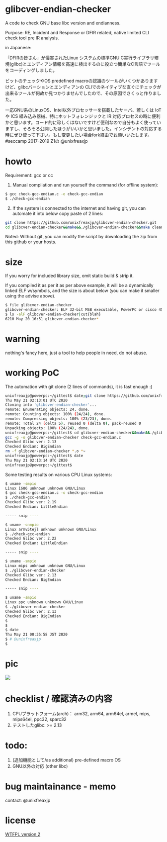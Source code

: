 # glibcver-endian-checker
A code to check GNU base libc version and endianness.

Purpose: RE, Incident and Response or DFIR related, native limited CLI check tool pre IR analysis.

in Japanese:

「DFIRの皆さん」が侵害されたLinux システムの標準GNU C実行ライブラリ環境(glibc)とエンディアン情報を高速に検出するのに役立つ簡単なC言語でツールをコーディングしました。

ビットのチェックやOS predefined macroの認識のツールがいくつかありますけど、glibcバーションとエンディアンの CLIでのネイティブな直ぐにチェックが出来るツールが何故か見つかりませんでしたので、その原因でさくっと作りました。

一応GNU系のLinuxOS、Intel以外プロセッサーを搭載したサーバ、若しくは IoT や ICS 組み込み器械、特にホットフォレンジックと IR 対応プロセスの時に便利かと思います。コード的に珍しくはないですけど便利なので自分もよく使っていますし、そろそろ公開したほうがいいかと思いました。インシデントの対応する時にぜひ使って下さい。もし変更したい場合fork経由でお願いいたします。 #seccamp 2017-2019 Z1の @unixfreaxjp

# howto

Requirement: gcc or cc

1. Manual compilation and run yourself the command (for offline system):

```bash
$ gcc check-gcc-endian.c -o check-gcc-endian
$ ./check-gcc-endian
```

2. If the system is connected to the internet and having git, you can automate it into below copy paste of 2 lines:

```bash
git clone https://github.com/unixfreaxjp/glibcver-endian-checker.git
cd glibcver-endian-checker&&make&&./glibcver-endian-checker&&make clean;cd ..
```

Noted: Without git, you can modify the script by downloading the zip from this github or your hosts.

# size

If you worry for included library size, omit static build & strip it. 

If you compiled it as per it as per above example, it will be a dynamically linked ELF w/symbols, and the size is about below (you can make it smaller using the advise above).

```bash
$ file glibcver-endian-checker
glibcver-endian-checker: ELF 32-bit MSB executable, PowerPC or cisco 4500, version 1 (SYSV), dynamically linked (uses shared libs), for GNU/Linux 2.6.26, not stripped
$ ls -alF glibcver-endian-checker|cut{blah}
6210 May 20 16:51 glibcver-endian-checker*
```

# warning

nothing's fancy here, just a tool to help people in need, do not abuse.

# working PoC

The automation with git clone (2 lines of commands), it is fast enough :)
```bash
unixfreaxjp@powerpc:~/gittest$ date;git clone https://github.com/unixfreaxjp/glibcver-endian-checker.git
Thu May 21 02:13:01 UTC 2020
Cloning into 'glibcver-endian-checker'...
remote: Enumerating objects: 24, done.
remote: Counting objects: 100% (24/24), done.
remote: Compressing objects: 100% (23/23), done.
remote: Total 24 (delta 5), reused 0 (delta 0), pack-reused 0
Unpacking objects: 100% (24/24), done.
unixfreaxjp@powerpc:~/gittest$ cd glibcver-endian-checker&&make&&./glibcver-endian-checker&&make clean;cd ..
gcc -g -o glibcver-endian-checker check-gcc-endian.c
Checked Glibc ver: 2.13
Checked Endian: BigEndian
rm -f glibcver-endian-checker *.o *~
unixfreaxjp@powerpc:~/gittest$ date
Thu May 21 02:13:14 UTC 2020
unixfreaxjp@powerpc:~/gittest$ 
```

Some testing results on various CPU Linux systems:
```bash
$ uname -smpio
Linux i686 unknown unknown GNU/Linux
$ gcc check-gcc-endian.c -o check-gcc-endian
$ ./check-gcc-endian
Checked Glibc ver: 2.19
Checked Endian: LittleEndian

----- snip ----

$ uname -snmpio
Linux armv5tejl unknown unknown GNU/Linux
$ ./check-gcc-endian
Checked Glibc ver: 2.22
Checked Endian: LittleEndian

----- snip ----

$ uname -smpio
Linux mips unknown unknown GNU/Linux
$ ./glibcver-endian-checker
Checked Glibc ver: 2.13
Checked Endian: BigEndian

----- snip ----

$ uname -smpio
Linux ppc unknown unknown GNU/Linux
$ ./glibcver-endian-checker
Checked Glibc ver: 2.13
Checked Endian: BigEndian
$
$
$ date
Thu May 21 00:35:58 JST 2020
$ # @unixfreaxjp
$
```

# pic

![](https://lh3.googleusercontent.com/pw/ACtC-3cIvissSnTsk58fzwet5odaFTKZXj_FU_uyFOfgBcMMp8LGmK80aSMwHA1PYFv5MiUHjutAMWXaJtnrvsb4BjFFWfCHr1vFdM970_xDrqrdx4eRiKy2Yny0fR5UfuQmNvBODgLiO2dHn5p0yFGiYwhl4A=w900-h629-no)

# checklist / 確認済みの内容

1. CPUプラットフォーム(arch)： arm32, arm64, arm64el, armel, mips, mips64el, ppc32, sparc32
2. テストしたglibc: >= 2.13

# todo: 
1. (追加機能として/as additional) pre-defined macro OS 
2. GNU以外の対応 (other libc)

# bug maintainance - memo

contact: @unixfreaxjp 

# license 

<a href=https://en.wikipedia.org/wiki/WTFPL>WTFPL version 2</a>
